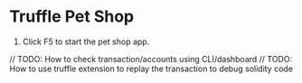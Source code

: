 # Truffle Pet Shop


1. Click F5 to start the pet shop app.

// TODO: How to check transaction/accounts using CLI/dashboard
// TODO: How to use truffle extension to replay the transaction to debug solidity code
